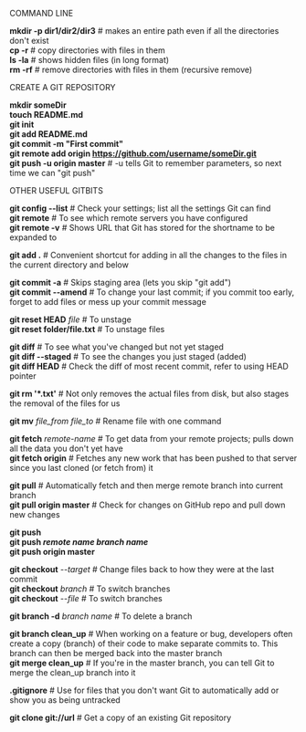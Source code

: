 COMMAND LINE

**mkdir -p dir1/dir2/dir3** # makes an entire path even if all the directories don't exist  
**cp -r** # copy directories with files in them  
**ls -la** # shows hidden files (in long format)  
**rm -rf** # remove directories with files in them (recursive remove)


CREATE A GIT REPOSITORY

**mkdir someDir**  
**touch README.md**  
**git init**  
**git add README.md**  
**git commit -m "First commit"**  
**git remote add origin https://github.com/username/someDir.git**  
**git push -u origin master** # -u tells Git to remember parameters, so next time we can "git push"


OTHER USEFUL GITBITS

**git config --list** # Check your settings; list all the settings Git can find  
**git remote** # To see which remote servers you have configured  
**git remote -v** # Shows URL that Git has stored for the shortname to be expanded to

**git add .** # Convenient shortcut for adding in all the changes to the files in the current directory and below

**git commit -a** # Skips staging area (lets you skip "git add")  
**git commit --amend** # To change your last commit; if you commit too early, forget to add files or mess up your commit message

**git reset HEAD** *file* # To unstage  
**git reset folder/file.txt** # To unstage files

**git diff** # To see what you've changed but not yet staged  
**git diff --staged** # To see the changes you just staged (added)  
**git diff HEAD** # Check the diff of most recent commit, refer to using HEAD pointer

**git rm '*.txt'** # Not only removes the actual files from disk, but also stages the removal of the files for us

**git mv** *file_from* *file_to* # Rename file with one command

**git fetch** *remote-name* # To get data from your remote projects; pulls down all the data you don't yet have  
**git fetch origin** # Fetches any new work that has been pushed to that server since you last cloned (or fetch from) it

**git pull** # Automatically fetch and then merge remote branch into current branch  
**git pull origin master** # Check for changes on GitHub repo and pull down new changes

**git push**  
**git push *remote name* *branch name***  
**git push origin master**

**git checkout** *--target* # Change files back to how they were at the last commit  
**git checkout** *branch* # To switch branches  
**git checkout** --*file* # To switch branches

**git branch -d** *branch name* # To delete a branch 

**git branch clean_up** # When working on a feature or bug, developers often create a copy (branch) of their code to make separate commits to. This branch can then be merged back into the master branch  
**git merge clean_up** # If you're in the master branch, you can tell Git to merge the clean_up branch into it

**.gitignore** # Use for files that you don't want Git to automatically add or show you as being untracked

**git clone git://url** # Get a copy of an existing Git repository